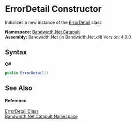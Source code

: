 ﻿# ErrorDetail Constructor 
 

Initializes a new instance of the <a href ="T_Bandwidth_Net_Catapult_ErrorDetail.md">ErrorDetail</a> class

**Namespace:**&nbsp;<a href ="N_Bandwidth_Net_Catapult.md">Bandwidth.Net.Catapult</a><br />**Assembly:**&nbsp;Bandwidth.Net (in Bandwidth.Net.dll) Version: 4.0.0

## Syntax

**C#**<br />
``` C#
public ErrorDetail()
```


## See Also


#### Reference
<a href ="T_Bandwidth_Net_Catapult_ErrorDetail.md">ErrorDetail Class</a><br /><a href ="N_Bandwidth_Net_Catapult.md">Bandwidth.Net.Catapult Namespace</a><br />